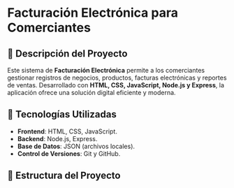 # Facturación Electrónica para Comerciantes

## 📌 Descripción del Proyecto
Este sistema de **Facturación Electrónica** permite a los comerciantes gestionar registros de negocios, productos, facturas electrónicas y reportes de ventas. Desarrollado con **HTML, CSS, JavaScript, Node.js y Express**, la aplicación ofrece una solución digital eficiente y moderna.

## 🚀 Tecnologías Utilizadas
- **Frontend**: HTML, CSS, JavaScript.
- **Backend**: Node.js, Express.
- **Base de Datos**: JSON (archivos locales).
- **Control de Versiones**: Git y GitHub.

## 📂 Estructura del Proyecto
